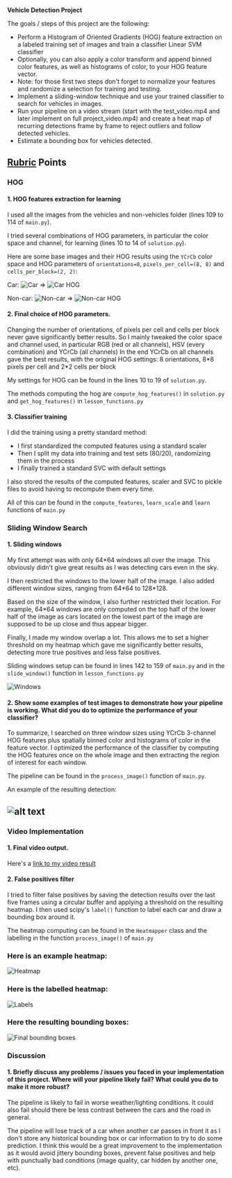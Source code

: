 **Vehicle Detection Project**

The goals / steps of this project are the following:

* Perform a Histogram of Oriented Gradients (HOG) feature extraction on a labeled training set of images and train a classifier Linear SVM classifier
* Optionally, you can also apply a color transform and append binned color features, as well as histograms of color, to your HOG feature vector. 
* Note: for those first two steps don't forget to normalize your features and randomize a selection for training and testing.
* Implement a sliding-window technique and use your trained classifier to search for vehicles in images.
* Run your pipeline on a video stream (start with the test_video.mp4 and later implement on full project_video.mp4) and create a heat map of recurring detections frame by frame to reject outliers and follow detected vehicles.
* Estimate a bounding box for vehicles detected.

[//]: # (Image References)
[image1]: ./writeup_images/car.png
[image2]: ./writeup_images/non-car.png
[image3]: ./writeup_images/car_hog.png
[image4]: ./writeup_images/non-car_hog.png
[image5]: ./writeup_images/windows.png
[image6]: ./writeup_images/hot_windows.png
[image7]: ./writeup_images/heatmap.png
[image8]: ./writeup_images/labels.png
[image9]: ./writeup_images/final_boxes.png
[video1]: ./project_video.mp4

## [Rubric](https://review.udacity.com/#!/rubrics/513/view) Points

### HOG

#### 1. HOG features extraction for learning

I used all the images from the vehicles and non-vehicles folder (lines 109 to 114 of `main.py`).

I tried several combinations of HOG parameters, in particular the color space and channel, for learning (lines 10 to 14 of `solution.py`).

Here are some base images and their HOG results using the `YCrCb` color space and HOG parameters of `orientations=8`, `pixels_per_cell=(8, 8)` and `cells_per_block=(2, 2)`:

Car: ![Car][image1] => ![Car HOG][image3]

Non-car: ![Non-car][image2] => ![Non-car HOG][image4]

#### 2. Final choice of HOG parameters.

Changing the number of orientations, of pixels per cell and cells per block never gave significantly better results.
So I mainly tweaked the color space and channel used, in particular RGB (red or all channels), HSV (every combination) and YCrCb (all channels)
In the end YCrCb on all channels gave the best results, with the original HOG settings: 8 orientations, 8\*8 pixels per cell and 2\*2 cells per block

My settings for HOG can be found in the lines 10 to 19 of `solution.py`.

The methods computing the hog are `compute_hog_features()` in `solution.py` and `get_hog_features()` in `lesson_functions.py`

#### 3. Classifier training

I did the training using a pretty standard method:
- I first standardized the computed features using a standard scaler
- Then I split my data into training and test sets (80/20), randomizing them in the process
- I finally trained a standard SVC with default settings

I also stored the results of the computed features, scaler and SVC to pickle files to avoid having to recompute them every time.

All of this can be found in the `compute_features`, `learn_scale` and `learn` functions of `main.py`

### Sliding Window Search

#### 1. Sliding windows

My first attempt was with only 64\*64 windows all over the image. This obviously didn't give great results as I was detecting cars even in the sky.

I then restricted the windows to the lower half of the image. I also added different window sizes, ranging from 64\*64 to 128\*128.

Based on the size of the window, I also further restricted their location. For example, 64\*64 windows are only computed on the top half of the lower half of the image
as cars located on the lowest part of the image are supposed to be up close and thus appear bigger.

Finally, I made my window overlap a lot. This allows me to set a higher threshold on my heatmap which gave me significantly better results, detecting more true positives and less false positives.

Sliding windows setup can be found in lines 142 to 159 of `main.py` and in the `slide_window()` function in `lesson_functions.py`

![Windows][image5]

#### 2. Show some examples of test images to demonstrate how your pipeline is working.  What did you do to optimize the performance of your classifier?

To summarize, I searched on three window sizes using YCrCb 3-channel HOG features plus spatially binned color and histograms of color in the feature vector.
I optimized the performance of the classifier by computing the HOG features once on the whole image and then extracting the region of interest for each window.

The pipeline can be found in the `process_image()` function of `main.py`.

An example of the resulting detection:

![alt text][image6]
-------------------

### Video Implementation

#### 1. Final video output.
Here's a [link to my video result](./project_video_done.mp4)


#### 2. False positives filter

I tried to filter false positives by saving the detection results over the last five frames using a circular buffer and applying a threshold on the resulting heatmap.
I then used scipy's `label()` function to label each car and draw a bounding box around it.

The heatmap computing can be found in the `Heatmapper` class and the labelling in the function `process_image()` of `main.py`

### Here is an example heatmap:

![Heatmap][image7]

### Here is the labelled heatmap:

![Labels][image8]

### Here the resulting bounding boxes:

![Final bounding boxes][image9]


### Discussion

#### 1. Briefly discuss any problems / issues you faced in your implementation of this project.  Where will your pipeline likely fail?  What could you do to make it more robust?

The pipeline is likely to fail in worse weather/lighting conditions. It could also fail should there be less contrast between the cars and the road in general.

The pipeline will lose track of a car when another car passes in front it as I don't store any historical bounding box or car information to try to do some prediction.
I think this would be a great improvement to the implementation as it would avoid jittery bounding boxes, prevent false positives and help with punctually bad conditions (image
quality, car hidden by another one, etc).

